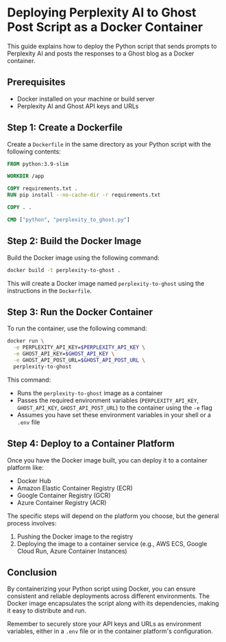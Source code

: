 # Deploying Perplexity AI to Ghost Post Script as a Docker Container

This guide explains how to deploy the Python script that sends prompts to Perplexity AI and posts the responses to a Ghost blog as a Docker container.

## Prerequisites

- Docker installed on your machine or build server
- Perplexity AI and Ghost API keys and URLs

## Step 1: Create a Dockerfile

Create a `Dockerfile` in the same directory as your Python script with the following contents:

```dockerfile
FROM python:3.9-slim

WORKDIR /app

COPY requirements.txt .
RUN pip install --no-cache-dir -r requirements.txt

COPY . .

CMD ["python", "perplexity_to_ghost.py"]
```

## Step 2: Build the Docker Image

Build the Docker image using the following command:

```bash
docker build -t perplexity-to-ghost .
```

This will create a Docker image named `perplexity-to-ghost` using the instructions in the `Dockerfile`.

## Step 3: Run the Docker Container

To run the container, use the following command:

```bash
docker run \
  -e PERPLEXITY_API_KEY=$PERPLEXITY_API_KEY \
  -e GHOST_API_KEY=$GHOST_API_KEY \
  -e GHOST_API_POST_URL=$GHOST_API_POST_URL \
  perplexity-to-ghost
```

This command:
- Runs the `perplexity-to-ghost` image as a container
- Passes the required environment variables (`PERPLEXITY_API_KEY`, `GHOST_API_KEY`, `GHOST_API_POST_URL`) to the container using the `-e` flag
- Assumes you have set these environment variables in your shell or a `.env` file

## Step 4: Deploy to a Container Platform

Once you have the Docker image built, you can deploy it to a container platform like:
- Docker Hub
- Amazon Elastic Container Registry (ECR)
- Google Container Registry (GCR)
- Azure Container Registry (ACR)

The specific steps will depend on the platform you choose, but the general process involves:
1. Pushing the Docker image to the registry
2. Deploying the image to a container service (e.g., AWS ECS, Google Cloud Run, Azure Container Instances)

## Conclusion

By containerizing your Python script using Docker, you can ensure consistent and reliable deployments across different environments. The Docker image encapsulates the script along with its dependencies, making it easy to distribute and run.

Remember to securely store your API keys and URLs as environment variables, either in a `.env` file or in the container platform's configuration.

